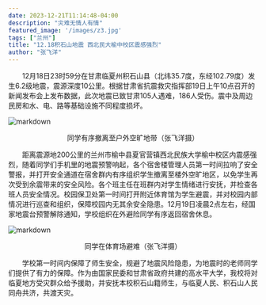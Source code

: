 ```yaml
---
date: 2023-12-21T11:14:48-04:00
description: "灾难无情人有情"
featured_image: '/images/z3.jpg'
tags: ["兰州"]
title: "12.18积石山地震 西北民大榆中校区震感强烈"
author: "张飞洋"
---
```


&emsp;&emsp;12月18日23时59分在甘肃临夏州积石山县（北纬35.7度，东经102.79度）发生6.2级地震，震源深度10公里。根据甘肃省抗震救灾指挥部19日上午10点召开的新闻发布会上发布数据，此次地震已致甘肃105人遇难，186人受伤。震中及周边民房和水、电、路等基础设施不同程度损坏。

<!--more-->

![markdown](/images/z2.jpg)
<center>同学有序撤离至户外空旷地带（张飞洋摄）</center>

&emsp;&emsp;距离震源地200公里的兰州市榆中县夏官营镇西北民族大学榆中校区内震感强烈，随着同学们手机里的地震预警响起，各个宿舍楼管理人员第一时间拉响了安全警报，并打开安全通道在宿舍群内有序组织学生撤离至楼外空旷地区，以免学生再次受到余震带来的安全风险。各个班主任在班群内对学生情绪进行安抚，并检查各班人员安全情况。校园保卫处第一时间打开附近体育馆为学生避震，并对校园内部情况进行巡查和组织，保障校园内无其余安全隐患。12月19日凌晨2点左右，经国家地震台预警解除通知，学校组织在外避险同学有序返回宿舍休息。

![markdown](/images/z1.jpg)
<center>同学在体育场避难（张飞洋摄）</center>

&emsp;&emsp;学校第一时间内保障了师生安全，规避了地震风险隐患，为地震时的老师同学们提供了有力的保障。作为由国家民委和甘肃省政府共建的高水平大学，我校将对临夏地方受灾群众给予援助，并安抚本校积石山籍师生，与临夏人民、积石山人民同舟共济，共渡天灾。
